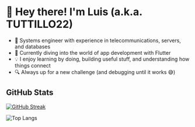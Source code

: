 # 👋 Hey there! I'm Luis (a.k.a. TUTTILLO22)

* 🧠 Systems engineer with experience in telecommunications, servers, and databases
* 🚀 Currently diving into the world of app development with Flutter
* 💡 I enjoy learning by doing, building useful stuff, and understanding how things connect
* 🔍 Always up for a new challenge (and debugging until it works 😅)


## GitHub Stats

[![GitHub Streak](https://streak-stats.demolab.com?user=TUTTILLO22&theme=tokyonight-duo)](https://git.io/streak-stats)


![Top Langs](https://github-readme-stats.vercel.app/api/top-langs/?username=TUTTILLO22&layout=compact)
